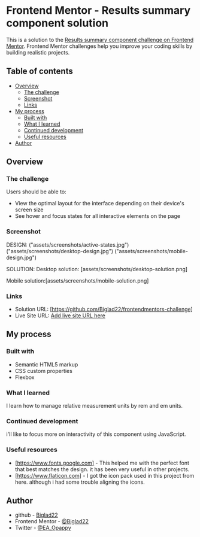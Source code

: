 # Frontend Mentor - Results summary component solution

This is a solution to the [Results summary component challenge on Frontend Mentor](https://www.frontendmentor.io/challenges/results-summary-component-CE_K6s0maV). Frontend Mentor challenges help you improve your coding skills by building realistic projects. 

## Table of contents

- [Overview](#overview)
  - [The challenge](#the-challenge)
  - [Screenshot](#screenshot)
  - [Links](#links)
- [My process](#my-process)
  - [Built with](#built-with)
  - [What I learned](#what-i-learned)
  - [Continued development](#continued-development)
  - [Useful resources](#useful-resources)
- [Author](#author)


## Overview

### The challenge

Users should be able to:

- View the optimal layout for the interface depending on their device's screen size
- See hover and focus states for all interactive elements on the page

### Screenshot
DESIGN:
("assets/screenshots/active-states.jpg")
("assets/screenshots/desktop-design.jpg")
("assets/screenshots/mobile-design.jpg")

SOLUTION:
Desktop solution: [assets/screenshots/desktop-solution.png]

Mobile solution:[assets/screenshots/mobile-solution.png]



### Links

- Solution URL: [https://github.com/Biglad22/frontendmentors-challenge]
- Live Site URL: [Add live site URL here](https://your-live-site-url.com)

## My process

### Built with

- Semantic HTML5 markup
- CSS custom properties
- Flexbox


### What I learned
I learn how to manage relative measurement units by rem and em units.

### Continued development

i'll like to focus more on interactivity of this component using JavaScript. 

### Useful resources

- [https://www.fonts.google.com] - This helped me with the perfect font that best matches the design. it has been very useful in other projects.
- [https://www.flaticon.com] - I got the icon pack used in this project from here. although i had some trouble aligning the icons.

## Author

- github - [Biglad22](https://github.com/Biglad22)
- Frontend Mentor - [@Biglad22](https://www.frontendmentor.io/profile/Biglad22)
- Twitter - [@EA_Opappy](https://www.twitter.com/EA_Opappy)


